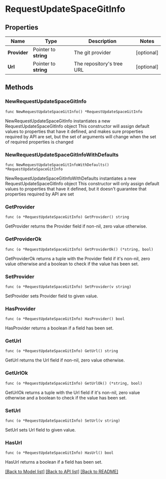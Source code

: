 # RequestUpdateSpaceGitInfo

## Properties

Name | Type | Description | Notes
------------ | ------------- | ------------- | -------------
**Provider** | Pointer to **string** | The git provider | [optional] 
**Url** | Pointer to **string** | The repository&#39;s tree URL | [optional] 

## Methods

### NewRequestUpdateSpaceGitInfo

`func NewRequestUpdateSpaceGitInfo() *RequestUpdateSpaceGitInfo`

NewRequestUpdateSpaceGitInfo instantiates a new RequestUpdateSpaceGitInfo object
This constructor will assign default values to properties that have it defined,
and makes sure properties required by API are set, but the set of arguments
will change when the set of required properties is changed

### NewRequestUpdateSpaceGitInfoWithDefaults

`func NewRequestUpdateSpaceGitInfoWithDefaults() *RequestUpdateSpaceGitInfo`

NewRequestUpdateSpaceGitInfoWithDefaults instantiates a new RequestUpdateSpaceGitInfo object
This constructor will only assign default values to properties that have it defined,
but it doesn't guarantee that properties required by API are set

### GetProvider

`func (o *RequestUpdateSpaceGitInfo) GetProvider() string`

GetProvider returns the Provider field if non-nil, zero value otherwise.

### GetProviderOk

`func (o *RequestUpdateSpaceGitInfo) GetProviderOk() (*string, bool)`

GetProviderOk returns a tuple with the Provider field if it's non-nil, zero value otherwise
and a boolean to check if the value has been set.

### SetProvider

`func (o *RequestUpdateSpaceGitInfo) SetProvider(v string)`

SetProvider sets Provider field to given value.

### HasProvider

`func (o *RequestUpdateSpaceGitInfo) HasProvider() bool`

HasProvider returns a boolean if a field has been set.

### GetUrl

`func (o *RequestUpdateSpaceGitInfo) GetUrl() string`

GetUrl returns the Url field if non-nil, zero value otherwise.

### GetUrlOk

`func (o *RequestUpdateSpaceGitInfo) GetUrlOk() (*string, bool)`

GetUrlOk returns a tuple with the Url field if it's non-nil, zero value otherwise
and a boolean to check if the value has been set.

### SetUrl

`func (o *RequestUpdateSpaceGitInfo) SetUrl(v string)`

SetUrl sets Url field to given value.

### HasUrl

`func (o *RequestUpdateSpaceGitInfo) HasUrl() bool`

HasUrl returns a boolean if a field has been set.


[[Back to Model list]](../README.md#documentation-for-models) [[Back to API list]](../README.md#documentation-for-api-endpoints) [[Back to README]](../README.md)


